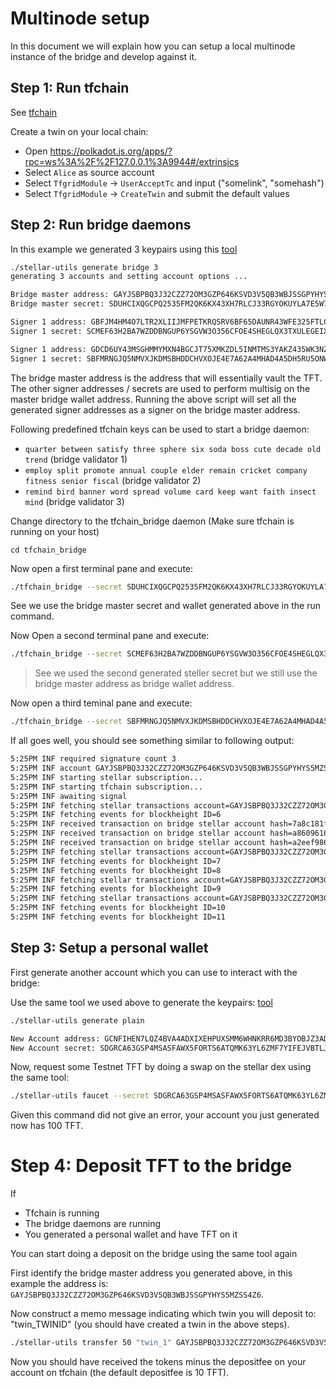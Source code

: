 # Multinode setup

In this document we will explain how you can setup a local multinode instance of the bridge and develop against it.

## Step 1: Run tfchain

See [tfchain](https://github.com/threefoldtech/tfchain/blob/development/docs/development/development.md)

Create a twin on your local chain:

- Open https://polkadot.js.org/apps/?rpc=ws%3A%2F%2F127.0.0.1%3A9944#/extrinsics
- Select `Alice` as source account
- Select `TfgridModule` -> `UserAcceptTc` and input ("somelink", "somehash")
- Select `TfgridModule` -> `CreateTwin` and submit the default values

## Step 2: Run bridge daemons

In this example we generated 3 keypairs using this [tool](https://github.com/threefoldfoundation/tft/tree/main/bsc/bridges/stellar/utils)

```sh
./stellar-utils generate bridge 3
generating 3 accounts and setting account options ...

Bridge master address: GAYJSBPBQ3J32CZZ72OM3GZP646KSVD3V5QB3WBJSSGPYHYS5MZSS4Z6
Bridge master secret: SDUHCIXQGCPQ2535FM2QK6KX43XH7RLCJ33RGYOKUYLA7E5W7LPBNEV7

Signer 1 address: GBFJM4HM4O7LTR2XLIIJMFPETKRQSRV6BF65DAUNR43WFE325FTLCURQ
Signer 1 secret: SCMEF63H2BA7WZDDBNGUP6YSGVW3O356CFOE4SHEGLQX3TXULEGEIXSG

Signer 1 address: GDCD6UY43MSGHMMYMXN4BGCJT75XMKZDL5INMTMS3YAKZ435WK3NZ5YH
Signer 1 secret: SBFMRNGJQ5NMVXJKDMSBHDDCHVXOJE4E7A62A4MHAD4A5DH5RU5ONWVK
```

The bridge master address is the address that will essentially vault the TFT. The other signer addresses / secrets are used to perform multisig on the master bridge wallet address. Running the above script will set all the generated signer addresses as a signer on the bridge master address.

Following predefined tfchain keys can be used to start a bridge daemon:

- `quarter between satisfy three sphere six soda boss cute decade old trend` (bridge validator 1)
- `employ split promote annual couple elder remain cricket company fitness senior fiscal` (bridge validator 2)
- `remind bird banner word spread volume card keep want faith insect mind` (bridge validator 3)

Change directory to the tfchain_bridge daemon (Make sure tfchain is running on your host)

```
cd tfchain_bridge
```

Now open a first terminal pane and execute:

```sh
./tfchain_bridge --secret SDUHCIXQGCPQ2535FM2QK6KX43XH7RLCJ33RGYOKUYLA7E5W7LPBNEV7 --tfchainurl ws://localhost:9944 --tfchainseed "quarter between satisfy three sphere six soda boss cute decade old trend" --bridgewallet GAYJSBPBQ3J32CZZ72OM3GZP646KSVD3V5QB3WBJSSGPYHYS5MZSS4Z6 --persistency ./signer1.json --network testnet
```

See we use the bridge master secret and wallet generated above in the run command.

Now Open a second terminal pane and execute:

```sh
./tfchain_bridge --secret SCMEF63H2BA7WZDDBNGUP6YSGVW3O356CFOE4SHEGLQX3TXULEGEIXSG --tfchainurl ws://localhost:9944 --tfchainseed "employ split promote annual couple elder remain cricket company fitness senior fiscal" --bridgewallet GAYJSBPBQ3J32CZZ72OM3GZP646KSVD3V5QB3WBJSSGPYHYS5MZSS4Z6 --persistency ./signer2.json --network testnet
```

> See we used the second generated steller secret but we still use the bridge master address as bridge wallet address.

Now open a third teminal pane and execute:

```sh
./tfchain_bridge --secret SBFMRNGJQ5NMVXJKDMSBHDDCHVXOJE4E7A62A4MHAD4A5DH5RU5ONWVK --tfchainurl ws://localhost:9944 --tfchainseed "employ split promote annual couple elder remain cricket company fitness senior fiscal" --bridgewallet GAYJSBPBQ3J32CZZ72OM3GZP646KSVD3V5QB3WBJSSGPYHYS5MZSS4Z6 --persistency ./signer3.json --network testnet
```

If all goes well, you should see something similar to following output:

```sh
5:25PM INF required signature count 3
5:25PM INF account GAYJSBPBQ3J32CZZ72OM3GZP646KSVD3V5QB3WBJSSGPYHYS5MZSS4Z6 loaded with sequence number 4328279062347778
5:25PM INF starting stellar subscription...
5:25PM INF starting tfchain subscription...
5:25PM INF awaiting signal
5:25PM INF fetching stellar transactions account=GAYJSBPBQ3J32CZZ72OM3GZP646KSVD3V5QB3WBJSSGPYHYS5MZSS4Z6 cursor=0 horizon=https://horizon-testnet.stellar.org/
5:25PM INF fetching events for blockheight ID=6
5:25PM INF received transaction on bridge stellar account hash=7a8c181f5e738ffeb68dda6518adf3ce4cf99777a4bd98a43dfed38ca0f99912
5:25PM INF received transaction on bridge stellar account hash=a8609616ac84f57eeadae8e6cde88025d0ab2ecbe8f1c70c7162b7548f20ae9a
5:25PM INF received transaction on bridge stellar account hash=a2eef986828038570a56314801626ee53e141408f0fc3c3eb96cca62fae81436
5:25PM INF fetching stellar transactions account=GAYJSBPBQ3J32CZZ72OM3GZP646KSVD3V5QB3WBJSSGPYHYS5MZSS4Z6 cursor=4328296242225152 horizon=https://horizon-testnet.stellar.org/
5:25PM INF fetching events for blockheight ID=7
5:25PM INF fetching events for blockheight ID=8
5:25PM INF fetching stellar transactions account=GAYJSBPBQ3J32CZZ72OM3GZP646KSVD3V5QB3WBJSSGPYHYS5MZSS4Z6 cursor=4328296242225152 horizon=https://horizon-testnet.stellar.org/
5:25PM INF fetching events for blockheight ID=9
5:25PM INF fetching stellar transactions account=GAYJSBPBQ3J32CZZ72OM3GZP646KSVD3V5QB3WBJSSGPYHYS5MZSS4Z6 cursor=4328296242225152 horizon=https://horizon-testnet.stellar.org/
5:25PM INF fetching events for blockheight ID=10
5:25PM INF fetching events for blockheight ID=11
```

## Step 3: Setup a personal wallet

First generate another account which you can use to interact with the bridge:

Use the same tool we used above to generate the keypairs: [tool](https://github.com/threefoldfoundation/tft/tree/main/bsc/bridges/stellar/utils)

```sh
./stellar-utils generate plain

New Account address: GCNFIHEN7LQZ4BVA4ADXIXEHPUXSMM6WHNKRR6MD3BYOBJZ3ADUW44TK
New Account secret: SDGRCA63GSP4MSASFAWX5FORTS6ATQMK63YL6ZMF7YIFEJVBTLJDJA3M
```

Now, request some Testnet TFT by doing a swap on the stellar dex using the same tool:

```sh
./stellar-utils faucet --secret SDGRCA63GSP4MSASFAWX5FORTS6ATQMK63YL6ZMF7YIFEJVBTLJDJA3M
```

Given this command did not give an error, your account you just generated now has 100 TFT.

# Step 4: Deposit TFT to the bridge

If

- Tfchain is running
- The bridge daemons are running
- You generated a personal wallet and have TFT on it

You can start doing a deposit on the bridge using the same tool again

First identify the bridge master address you generated above, in this example the address is: `GAYJSBPBQ3J32CZZ72OM3GZP646KSVD3V5QB3WBJSSGPYHYS5MZSS4Z6`.

Now construct a memo message indicating which twin you will deposit to: "twin_TWINID" (you should have created a twin in the above steps).

```sh
./stellar-utils transfer 50 "twin_1" GAYJSBPBQ3J32CZZ72OM3GZP646KSVD3V5QB3WBJSSGPYHYS5MZSS4Z6 --secret SDGRCA63GSP4MSASFAWX5FORTS6ATQMK63YL6ZMF7YIFEJVBTLJDJA3M
```

Now you should have received the tokens minus the depositfee on your account on tfchain (the default depositfee is 10 TFT).
